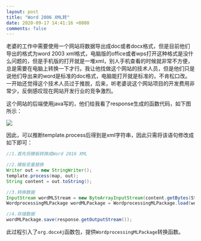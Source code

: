 ```yaml
---
layout: post
title: "Word 2006 XML转"
date: 2020-09-17 14:41:16 +0800
comments: false
---
```


老婆的工作中需要使用一个网站将数据导出成doc或者docx格式，但是目前他们导出的格式为word 2003 xml格式，电脑版的office或者wps打开这种格式是没什么问题的，但是手机版的打开就是一堆xml，别人手机查看的时候就非常不方便，总是需要在电脑上转换一下才行。我让他找做这个网站的技术人员，但是他们只是说他们导出来的word是标准的doc格式，电脑能打开就是标准的，不肯松口改。一开始还觉得这个技术人员过于推脱，后来，听老婆说这个网站项目的开发费用非常少，反倒感叹现在网站开发行业的竞争激烈。

这个网站的后端使用java写的，他们给我看了response生成的函数代码，如下图所示：

![](https://jekyll-1251110281.file.myqcloud.com/images/微信图片_20200917104953_20200917_compressed_masked.jpg)

因此，可以推断template.process后得到是xml字符串，因此只需将该语句修改成如下即可：

```java
//1.首先将模板转换成Word 2016 XML

//2.模板变量替换
Writer out = new StringWriter();
template.process(map, out);
String content = out.toString();

//3.转换数据
InputStream wordMLStream = new ByteArrayInputStream(content.getBytes(StandardCharsets.UTF_8));
WordprocessingMLPackage wordMLPackage = WordprocessingMLPackage.load(wordMLStream);

//4.存储数据
wordMLPackage.save(response.getOutputStream());
```

此过程引入了`org.docx4j`函数包，提供`WordprocessingMLPackage`转换函数。
